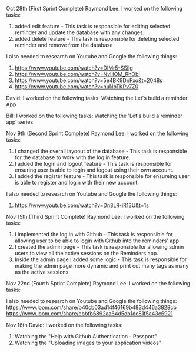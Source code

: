 Oct 28th (First Sprint Complete)
Raymond Lee:
I worked on the following tasks:
1. added edit feature - This task is responsible for editing selected reminder and update the database with any changes.
2. added delete feature - This task is responsible for deleting selected reminder and remove from the database 

I also needed to research on Youtube and Google the following things:
1. https://www.youtube.com/watch?v=DIMr5-SSjIg
2. https://www.youtube.com/watch?v=NvHOM_RhObI
3. https://www.youtube.com/watch?v=5e4BK9DnFxo&t=2048s
4. https://www.youtube.com/watch?v=huNbTKPv7Z0
 

David:
I worked on the following tasks:
Watching the Let's build a reminder App
  
  
Bill:
I worked on the following tasks:
    Watching the 'Let's build a reminder app' series



Nov 9th (Second Sprint Complete)
Raymond Lee:
I worked on the following tasks:
1. I changed the overall layoout of the database - This task is responsible for the database to work with the log in feature.
2. I added the login and logout feature - This task is responsible for ensuring user is able to login and logout using their own account.
3. I added the register feature - This task is responsible for ensureing user is able to register and login with their new account. 

I also needed to research on Youtube and Google the following things:
1. https://www.youtube.com/watch?v=Dn8LR-iR13U&t=1s


Nov 15th (Third Sprint Complete)
Raymond Lee:
I worked on the following tasks:
1. I implemented the log in with Github - This task is responsible for allowing user to be able to login with Github into the reminders' app
2. I created the admin page - This task is responsible for allowing admin users to view all the active sessions on the Reminders app.
3. Inside the admin page I added some logic - This task is responsible for making the admin page more dynamic and print out many tags as many as the active sessions.

Nov 22nd (Fourth Sprint Complete)
Raymond Lee:
I worked on the following tasks:


I also needed to research on Youtube and Google the following things:
https://www.loom.com/share/b40cb03ad14f46169b483d446a3828cb
https://www.loom.com/share/ebbfb6892aa64d5db1dc81f5a43c6921

Nov 16th
David:
I worked on the following tasks:
1. Watching the "Help with Github Authentication - Passport"
2. Watching the "Uploading images to your application videos"



  
